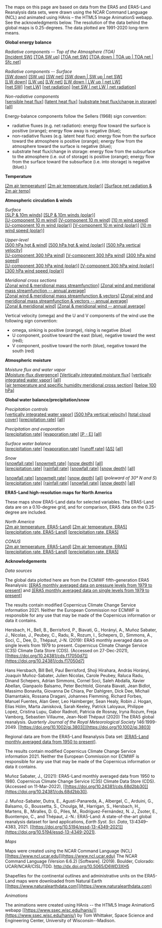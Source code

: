 The maps on this page are based on data from the ERA5 and ERA5-Land Reanalysis data sets, were drawn using the NCAR Command Language (NCL) and animated using HAnis – the HTML5 Image AnimationS webapp.  See the acknowledgments below.  The resolution of the data behind the global maps is 0.25-degrees.  The data plotted are 1991-2020 long-term means.

**Global energy balance**  

*Radiative components -- Top of the Atmosphere (TOA)*  
[[Incident SW]](https://pages.uoregon.edu/bartlein/maps/globe/tisr_globe_1991-2020_ltm/tisr_globe_1991-2020_ltm.html)
[[TOA SW up]](https://pages.uoregon.edu/bartlein/maps/globe/tsru_globe_1991-2020_ltm/tsru_globe_1991-2020_ltm.html) 
[[TOA net SW]](https://pages.uoregon.edu/bartlein/maps/globe/tsr_globe_1991-2020_ltm/tsr_globe_1991-2020_ltm.html)
[[TOA down | TOA up | TOA net | Sfc net]](https://pages.uoregon.edu/bartlein/maps/globe/toa_globe_1991-2020_ltm/toa_globe_1991-2020_ltm.html)

*Radiative components -- Surface*  
[[SW down]](https://pages.uoregon.edu/bartlein/maps/globe/ssrd_globe_1991-2020_ltm/ssrd_globe_1991-2020_ltm.html)
[[SW up]](https://pages.uoregon.edu/bartlein/maps/globe/ssru_globe_1991-2020_ltm/ssru_globe_1991-2020_ltm.html)
[[SW net]](https://pages.uoregon.edu/bartlein/maps/globe/ssr_globe_1991-2020_ltm/ssr_globe_1991-2020_ltm.html)
[[SW down | SW up | net SW]](https://pages.uoregon.edu/bartlein/maps/globe/ss_globe_1991-2020_ltm/ss_globe_1991-2020_ltm.html)  
[[LW down]](https://pages.uoregon.edu/bartlein/maps/globe/strd_globe_1991-2020_ltm/strd_globe_1991-2020_ltm.html)
[[LW up]](https://pages.uoregon.edu/bartlein/maps/globe/stru_globe_1991-2020_ltm/stru_globe_1991-2020_ltm.html)
[[LW net]](https://pages.uoregon.edu/bartlein/maps/globe/str_globe_1991-2020_ltm/str_globe_1991-2020_ltm.html)
[[LW down | LW up | net LW]](https://pages.uoregon.edu/bartlein/maps/globe/st_globe_1991-2020_ltm/st_globe_1991-2020_ltm.html)  
[[net SW]](https://pages.uoregon.edu/bartlein/maps/globe/ssr_globe_1991-2020_ltm/ssr_globe_1991-2020_ltm.html) 
[[net LW]](https://pages.uoregon.edu/bartlein/maps/globe/str_globe_1991-2020_ltm/str_globe_1991-2020_ltm.html)
[[net radiation]](https://pages.uoregon.edu/bartlein/maps/globe/snr_globe_1991-2020_ltm/snr_globe_1991-2020_ltm.html)
[[net SW | net LW | net radiation]](https://pages.uoregon.edu/bartlein/maps/globe/sn_globe_1991-2020_ltm/sn_globe_1991-2020_ltm.html)  

*Non-radiative components*   
[[sensible heat flux]](https://pages.uoregon.edu/bartlein/maps/globe/sshf_globe_1991-2020_ltm/sshf_globe_1991-2020_ltm.html)
[[latent heat flux]](https://pages.uoregon.edu/bartlein/maps/globe/slhf_globe_1991-2020_ltm/slhf_globe_1991-2020_ltm.html)
[[substrate heat flux/change in storage]](https://pages.uoregon.edu/bartlein/maps/globe/sghf_globe_1991-2020_ltm/sghf_globe_1991-2020_ltm.html)
[[all]](https://pages.uoregon.edu/bartlein/maps/globe/shf_globe_1991-2020_ltm/shf_globe_1991-2020_ltm.html)

Energy-balance components follow the Sellers (1968) sign convention:  

* radiative fluxes (e.g. net radiation): energy flow toward the surface is positive (orange); energy flow away is negative (blue);  
* non-radiative fluxes (e.g. latent heat flux): energy flow from the surface toward the atmosphere is positive (orange); energy flow from the atmosphere toward the surface is negative (blue);  
* substrate heat flux/change in storage: energy flow from the subsurface to the atmosphere (i.e. out of storage) is positive (orange); energy flow from the surface toward the subsurface (i.e. into storage) is negative (blue).)
  
**Temperature**  

[[2m air temperature]](https://pages.uoregon.edu/bartlein/maps/globe/t2m_globe_1991-2020_ltm/t2m_globe_1991-2020_ltm.html) 
[[2m air temperature (polar)]](https://pages.uoregon.edu/bartlein/maps/polar/t2m_polar_1991-2020_ltm/t2m_polar_1991-2020_ltm.html)
[[Surface net radiation & 2m air temp]](https://pages.uoregon.edu/bartlein/maps/globe/t2m_snr_globe_1991-2020_ltm/t2m_snr_globe_1991-2020_ltm.html)  

**Atmospheric circulation & winds**  

*Surface*  
[[SLP & 10m winds]](https://pages.uoregon.edu/bartlein/maps/globe/msl_sfcwind_globe_1991-2020_ltm/msl_sfcwind_globe_1991-2020_ltm.html)
[[SLP & 10m winds (polar)]](https://pages.uoregon.edu/bartlein/maps/polar/msl_sfcwind_polar_1991-2020_ltm/msl_sfcwind_polar_1991-2020_ltm.html)  
[[U-component 10 m wind]](https://pages.uoregon.edu/bartlein/maps/globe/u10_wind_globe_1991-2020_ltm/u10_wind_globe_1991-2020_ltm.html) 
[[V-component 10 m wind]](https://pages.uoregon.edu/bartlein/maps/globe/v10_wind_globe_1991-2020_ltm/v10_wind_globe_1991-2020_ltm.html)
[[10 m wind speed]](https://pages.uoregon.edu/bartlein/maps/globe/vmag10_wind_globe_1991-2020_ltm/vmag10_wind_globe_1991-2020_ltm.html)  
[[U-component 10 m wind (polar)]](https://pages.uoregon.edu/bartlein/maps/polar/u10_wind_polar_1991-2020_ltm/u10_wind_polar_1991-2020_ltm.html)
[[V-component 10 m wind (polar)]](https://pages.uoregon.edu/bartlein/maps/polar/v10_wind_polar_1991-2020_ltm/v10_wind_polar_1991-2020_ltm.html)
[[10 m wind speed (polar)]](https://pages.uoregon.edu/bartlein/maps/polar/vmag10_wind_polar_1991-2020_ltm/vmag10_wind_polar_1991-2020_ltm.html)

*Upper-level*  
[[500 hPa hgt & wind]](https://pages.uoregon.edu/bartlein/maps/globe/z500_wind_globe_1991-2020_ltm/z500_wind_globe_1991-2020_ltm.html)
[[500 hPa hgt & wind (polar)]](https://pages.uoregon.edu/bartlein/maps/polar/z500_wind_polar_1991-2020_ltm/z500_wind_polar_1991-2020_ltm.html)
[[500 hPa vertical velocity]](https://pages.uoregon.edu/bartlein/maps/globe/w500_globe_1991-2020_ltm/w500_globe_1991-2020_ltm.html)   
[[U-component 300 hPa wind]](https://pages.uoregon.edu/bartlein/maps/globe/u300_wind_globe_1991-2020_ltm/u300_wind_globe_1991-2020_ltm.html) 
[[V-component 300 hPa wind]](https://pages.uoregon.edu/bartlein/maps/globe/v300_wind_globe_1991-2020_ltm/v300_wind_globe_1991-2020_ltm.html)
[[300 hPa wind speed]](https://pages.uoregon.edu/bartlein/maps/globe/vmag300_wind_globe_1991-2020_ltm/vmag300_wind_globe_1991-2020_ltm.html)  
[[U-component 300 hPa wind (polar)]](https://pages.uoregon.edu/bartlein/maps/polar/u300_wind_polar_1991-2020_ltm/u300_wind_polar_1991-2020_ltm.html)
[[V-component 300 hPa wind (polar)]](https://pages.uoregon.edu/bartlein/maps/polar/v300_wind_polar_1991-2020_ltm/v300_wind_polar_1991-2020_ltm.html)
[[300 hPa wind speed (polar)]](https://pages.uoregon.edu/bartlein/maps/polar/vmag300_wind_polar_1991-2020_ltm/vmag300_wind_polar_1991-2020_ltm.html)  

*Meridional cross sections*   
[[Zonal wind & meridional mass streamfunction]](https://pages.uoregon.edu/bartlein/maps/xsect/zonal_xsect_1991-2020_ltm/zonal_xsect_1991-2020_ltm.html)
[[Zonal wind and meridional mass streamfunction -- annual average]](https://pages.uoregon.edu/bartlein/maps/xsect/zonal_xsect_1991-2020_ltm/png/zonal_xsect_1991-2020_ltm_ann.png)   
[[Zonal wind & meridional mass streamfunction & vectors]](https://pages.uoregon.edu/bartlein/maps/xsect/zonal_vec_xsect_1991-2020_ltm/zonal_vec_xsect_1991-2020_ltm.html)
[[Zonal wind and meridional mass streamfunction & vectors -- annual average]](https://pages.uoregon.edu/bartlein/maps/xsect/zonal_vec_xsect_1991-2020_ltm/png/zonal_vec_xsect_1991-2020_ltm_ann.png)   
[[Zonal & meridional wind]](https://pages.uoregon.edu/bartlein/maps/xsect/uv_xsect_1991-2020_ltm/uv_xsect_1991-2020_ltm.html)
[[Zonal & meridional wind -- annual average]](https://pages.uoregon.edu/bartlein/maps/xsect/uv_xsect_1991-2020_ltm/png/uv_xsect_1991-2020_ltm_ann.png)   

 	
Vertical velocity (omega) and the U and V components of the wind use the following sign convention:

* omega, sinking is positive (orange), rising is negative (blue) 
* U component, positive toward the east (blue), negative toward the west (red);
* V component, positive toward the north (blue), negative toward the south (red)
	 
**Atmospheric moisture**

*Moisture flux and water vapor*   
[[Moisture-flux divergence]](https://pages.uoregon.edu/bartlein/maps/globe/uqvq_divmf_globe_1991-2020_ltm/uqvq_divmf_globe_1991-2020_ltm.html)
[[Vertically integrated moisture flux]](https://pages.uoregon.edu/bartlein/maps/globe/uqvq_vmag_globe_1991-2020_ltm/uqvq_vmag_globe_1991-2020_ltm.html)
[[vertically integrated water vapor]](https://pages.uoregon.edu/bartlein/maps/globe/tcwv_globe_1991-2020_ltm/tcwv_globe_1991-2020_ltm.html)
[[all]](https://pages.uoregon.edu/bartlein/maps/globe/mflux_globe_1991-2020_ltm/mflux_globe_1991-2020_ltm.html)  
[[air temperature and specific humidity meridional cross section]](https://pages.uoregon.edu/bartlein/maps/xsect/t_q_xsect_1991-2020_ltm/t_q_xsect_1991-2020_ltm.html)
[[below 100 hPa]](https://pages.uoregon.edu/bartlein/maps/xsect/t_q_xsect2_1991-2020_ltm/t_q_xsect2_1991-2020_ltm.html)	

**Global water balance/precipitation/snow**   
 
*Precipitation controls*   
[[vertically integrated water vapor]](https://pages.uoregon.edu/bartlein/maps/globe/tcwv_globe_1991-2020_ltm/tcwv_globe_1991-2020_ltm.html) 
[[500 hPa vertical velocity]](https://pages.uoregon.edu/bartlein/maps/globe/w500_globe_1991-2020_ltm/w500_globe_1991-2020_ltm.html)
[[total cloud cover]](https://pages.uoregon.edu/bartlein/maps/globe/tcc_globe_1991-2020_ltm/tcc_globe_1991-2020_ltm.html)
[[precipitation rate]](https://pages.uoregon.edu/bartlein/maps/globe/tp_globe_1991-2020_ltm/tp_globe_1991-2020_ltm.html)
[[all]](https://pages.uoregon.edu/bartlein/maps/globe/pctrl_globe_1991-2020_ltm/pctrl_globe_1991-2020_ltm.html)

*Precipitation and evaporation*   
[[precipitation rate]](https://pages.uoregon.edu/bartlein/maps/globe/tp_globe_1991-2020_ltm/tp_globe_1991-2020_ltm.html)
[[evaporation rate]](https://pages.uoregon.edu/bartlein/maps/globe/e_globe_1991-2020_ltm/e_globe_1991-2020_ltm.html)
[[P - E]](https://pages.uoregon.edu/bartlein/maps/globe/pme_globe_1991-2020_ltm/pme_globe_1991-2020_ltm.html)
[[all]](https://pages.uoregon.edu/bartlein/maps/globe/pmeall_globe_1991-2020_ltm/pmeall_globe_1991-2020_ltm.html)

*Surface water balance*  
[[precipitation rate]](https://pages.uoregon.edu/bartlein/maps/globe/tp_globe_1991-2020_ltm/tp_globe_1991-2020_ltm.html)
[[evaporation rate]](https://pages.uoregon.edu/bartlein/maps/globe/e_globe_1991-2020_ltm/e_globe_1991-2020_ltm.html)
[[runoff rate]](https://pages.uoregon.edu/bartlein/maps/globe/ro_globe_1991-2020_ltm/ro_globe_1991-2020_ltm.html)
[[&Delta;S]](https://pages.uoregon.edu/bartlein/maps/globe/ds_globe_1991-2020_ltm/ds_globe_1991-2020_ltm.html)
[[all]](https://pages.uoregon.edu/bartlein/maps/globe/swb_globe_1991-2020_ltm/swb_globe_1991-2020_ltm.html)

*Snow*  
[[snowfall rate]](https://pages.uoregon.edu/bartlein/maps/polar/sf_polar_1991-2020_ltm/sf_polar_1991-2020_ltm.html)
[[snowmelt rate]](https://pages.uoregon.edu/bartlein/maps/polar/smlt_polar_1991-2020_ltm/smlt_polar_1991-2020_ltm.html)
[[snow depth]](https://pages.uoregon.edu/bartlein/maps/polar/sd_polar_1991-2020_ltm/sd_polar_1991-2020_ltm.html)
[[all]](https://pages.uoregon.edu/bartlein/maps/polar/snow_polar_1991-2020_ltm/snow_polar_1991-2020_ltm.html)  
[[precipitation rate]](https://pages.uoregon.edu/bartlein/maps/polar/tp_polar_1991-2020_ltm/tp_polar_1991-2020_ltm.html)
[[rainfall rate]](https://pages.uoregon.edu/bartlein/maps/polar/rr_polar_1991-2020_ltm/rr_polar_1991-2020_ltm.html)
[[snowfall rate]](https://pages.uoregon.edu/bartlein/maps/polar/sf_polar_1991-2020_ltm/sf_polar_1991-2020_ltm.html)
[[snow depth]](https://pages.uoregon.edu/bartlein/maps/polar/sd_polar_1991-2020_ltm/sd_polar_1991-2020_ltm.html)
[[all]](https://pages.uoregon.edu/bartlein/maps/polar/rain_snow_polar_1991-2020_ltm/rain_snow_polar_1991-2020_ltm.html)  

[[snowfall rate]](https://pages.uoregon.edu/bartlein/maps/polar/sf_polar30_1991-2020_ltm/sf_polar30_1991-2020_ltm.html) 
[[snowmelt rate]](https://pages.uoregon.edu/bartlein/maps/polar/smlt_polar30_1991-2020_ltm/smlt_polar30_1991-2020_ltm.html)
[[snow depth]](https://pages.uoregon.edu/bartlein/maps/polar/sd_polar30_1991-2020_ltm/sd_polar30_1991-2020_ltm.html)
[[all]](https://pages.uoregon.edu/bartlein/maps/polar/snow_polar30_1991-2020_ltm/snow_polar30_1991-2020_ltm.html) (*poleward of 30&deg; N and S*)  
[[precipitation rate]](https://pages.uoregon.edu/bartlein/maps/polar/tp_polar30_1991-2020_ltm/tp_polar30_1991-2020_ltm.html)
[[rainfall rate]](https://pages.uoregon.edu/bartlein/maps/polar/rr_polar30_1991-2020_ltm/rr_polar30_1991-2020_ltm.html)
[[snowfall rate]](https://pages.uoregon.edu/bartlein/maps/polar/sf_polar30_1991-2020_ltm/sf_polar30_1991-2020_ltm.html)
[[snow depth]](https://pages.uoregon.edu/bartlein/maps/polar/sd_polar30_1991-2020_ltm/sd_polar30_1991-2020_ltm.html)
[[all]](https://pages.uoregon.edu/bartlein/maps/polar/rain_snow_polar30_1991-2020_ltm/rain_snow_polar30_1991-2020_ltm.html)

**ERA5-Land high-resolution maps for North America**

These maps show ERA5-Land data for selected variables.  The ERA5-Land data are on a 0.10-degree grid, and for comparison, ERA5 data on the 0.25-degree are included.

*North America*  
[[2m air temperature, ERA5-Land]](https://pages.uoregon.edu/bartlein/maps/namer_e5land/t2m_namer_e5land_1991-2020_ltm/t2m_namer_e5land_1991-2020_ltm.html) 
[[2m air temperature, ERA5]](https://pages.uoregon.edu/bartlein/maps/namer/t2m_namer_1991-2020_ltm/t2m_namer_1991-2020_ltm.html)   
[[precipitation rate, ERA5-Land]](https://pages.uoregon.edu/bartlein/maps/namer_e5land/tp_namer_e5land_1991-2020_ltm/tp_namer_e5land_1991-2020_ltm.html) 
[[precipitation rate, ERA5]](https://pages.uoregon.edu/bartlein/maps/namer/tp_namer_1991-2020_ltm/tp_namer_1991-2020_ltm.html)

*CONUS*  
[[2m air temperature, ERA5-Land]](https://pages.uoregon.edu/bartlein/maps/conus_e5land/t2m_conus_e5land_1991-2020_ltm/t2m_conus_e5land_1991-2020_ltm.html) 
[[2m air temperature, ERA5]](https://pages.uoregon.edu/bartlein/maps/conus/t2m_conus_1991-2020_ltm/t2m_conus_1991-2020_ltm.html)   
[[precipitation rate, ERA5-Land]](https://pages.uoregon.edu/bartlein/maps/conus_e5land/tp_conus_e5land_1991-2020_ltm/tp_conus_e5land_1991-2020_ltm.html) 
[[precipitation rate, ERA5]](https://pages.uoregon.edu/bartlein/maps/conus/tp_conus_1991-2020_ltm/tp_conus_1991-2020_ltm.html)


**Acknowledgements**

*Data sources*

The global data plotted here are from the ECMWF fifth-generation ERA5 Reanalysis:  [[ERA5 monthly averaged data on pressure levels from 1979 to present]](https://cds.climate.copernicus.eu/cdsapp#!/dataset/reanalysis-era5-pressure-levels-monthly-means) and [[ERA5 monthly averaged data on single levels from 1979 to present]](https://cds.climate.copernicus.eu/cdsapp#!/dataset/reanalysis-era5-single-levels-monthly-means)   

The results contain modified Copernicus Climate Change Service information 2021. Neither the European Commission nor ECMWF is responsible for any use that may be made of the Copernicus information or data it contains.

Hersbach, H., Bell, B., Berrisford, P., Biavati, G., Horányi, A., Muñoz Sabater, J., Nicolas, J., Peubey, C., Radu, R., Rozum, I., Schepers, D., Simmons, A., Soci, C., Dee, D., Thépaut, J-N. (2019): ERA5 monthly averaged data on single levels from 1979 to present. Copernicus Climate Change Service (C3S) Climate Data Store (CDS). (Accessed on 27-Dec-2021), [[https://doi.org/10.24381/cds.f17050d7]](https://doi.org/10.24381/cds.f17050d7)

Hans Hersbach, Bill Bell, Paul Berrisford, Shoji Hirahara, András Horányi, Joaquín Muñoz-Sabater, Julien Nicolas, Carole Peubey, Raluca Radu, Dinand Schepers, Adrian Simmons, Cornel Soci, Saleh Abdalla, Xavier Abellan, Gianpaolo Balsamo, Peter Bechtold, Gionata Biavati, Jean Bidlot, Massimo Bonavita, Giovanna De Chiara, Per Dahlgren, Dick Dee, Michail Diamantakis, Rossana Dragani, Johannes Flemming, Richard Forbes, Manuel Fuentes, Alan Geer, Leo Haimberger, Sean Healy, Robin J. Hogan, Elías Hólm, Marta Janisková, Sarah Keeley, Patrick Laloyaux, Philippe Lopez, Cristina Lupu, Gabor Radnoti, Patricia de Rosnay, Iryna Rozum, Freja Vamborg, Sebastien Villaume, Jean-Noël Thépaut (2020) The ERA5 global reanalysis.  *Quarterly Journal of the Royal Meteorological Society* 146:1999-2049.  [[https://doi.org/10.1002/qj.3803]](https://doi.org/10.1002/qj.3803)

Regional data are from the ERA5-Land Reanalysis Data set:  [[ERA5-Land monthly averaged data from 1950 to present]](https://cds.climate.copernicus.eu/cdsapp#!/dataset/reanalysis-era5-land-monthly-means).

The results contain modified Copernicus Climate Change Service information 2021. Neither the European Commission nor ECMWF is responsible for any use that may be made of the Copernicus information or data it contains.

Muñoz Sabater, J., (2021): ERA5-Land monthly averaged data from 1950 to 1980. Copernicus Climate Change Service (C3S) Climate Data Store (CDS). (Accessed on 11-Mar-2022), [[https://doi.org/10.24381/cds.68d2bb30]](https://doi.org/10.24381/cds.68d2bb30). 

J. Muñoz-Sabater, Dutra, E., Agustí-Panareda, A., Albergel, C., Arduini, G., Balsamo, G., Boussetta, S., Choulga, M., Harrigan, S., Hersbach, H., Martens, B., Miralles, D. G., Piles, M., Rodríguez-Fernández, N. J., Zsoter, E., Buontempo, C., and Thépaut, J.-N.: ERA5-Land: A state-of-the-art global reanalysis dataset for land applications, *Earth Syst. Sci. Data*, 13:4349–4383, 2021. [[https://doi.org/10.5194/essd-13-4349-2021]](https://doi.org/10.5194/essd-13-4349-2021).

*Maps*

Maps were created using the NCAR Command Language (NCL) [[https://www.ncl.ucar.edu]](https://www.ncl.ucar.edu)
The NCAR Command Language (Version 6.6.2) [Software]. (2019). Boulder, Colorado: UCAR/NCAR/CISL/TDD. http://dx.doi.org/10.5065/D6WD3XH5

Shapefiles for the continental outlines and administrative units on the ERA5-Land maps were downloaded from Natural Earth [[https://www.naturalearthdata.com]](https://www.naturalearthdata.com)

*Animations*

The animations were created using HAnis -- the HTML5 Image AnimationS webapp [[https://www.ssec.wisc.edu/hanis/]](https://www.ssec.wisc.edu/hanis/) by Tom Whittaker, Space Science and Engineering Center, University of Wisconsin--Madison.

